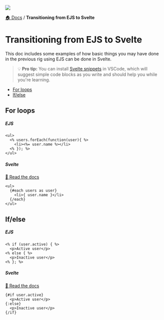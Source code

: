 ![](https://graphics.thomsonreuters.com/style-assets/images/logos/reuters-graphics-logo/svg/graphics-logo-color-dark.svg)

[🏠 Docs](https://github.com/reuters-graphics/bluprint_graphics-kit/blob/master/docs/developers/README.md) / **Transitioning from EJS to Svelte**


# Transitioning from EJS to Svelte

This doc includes some examples of how basic things you may have done in the previous rig using EJS can be done in Svelte.

> 💡 **Pro tip:** You can install [Svelte snippets](https://marketplace.visualstudio.com/items?itemName=fivethree.vscode-svelte-snippets) in VSCode, which will suggest simple code blocks as you write and should help you while you're learning.

- [For loops](#for-loops)
- [If/else](#ifelse)

## For loops

##### EJS

```ejs
<ul>
  <% users.forEach(function(user){ %>
    <li><%= user.name %></li>
  <% }); %>
</ul>
```

##### Svelte
[📖 Read the docs](https://svelte.dev/tutorial/each-blocks)

```svelte
<ul>
  {#each users as user}
    <li>{ user.name }</li>
  {/each}
</ul>
```

## If/else

##### EJS

```ejs
<% if (user.active) { %>
  <p>Active user</p>
<% else { %>
  <p>Inactive user</p>
<% }; %>
```

##### Svelte
[📖 Read the docs](https://svelte.dev/tutorial/if-blocks)

```svelte
{#if user.active}
  <p>Active user</p>
{:else}
  <p>Inactive user</p>
{/if}
```
